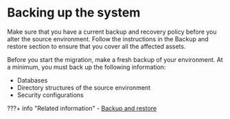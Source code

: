 # Backing up the system

Make sure that you have a current backup and recovery policy before you alter the source environment. Follow the instructions in the Backup and restore section to ensure that you cover all the affected assets.

Before you start the migration, make a fresh backup of your environment. At a minimum, you must back up the following information:

-   Databases
-   Directory structures of the source environment
-   Security configurations


???+ info "Related information" 
    -   [Backup and restore](../../../../deploy_dx/manage/backup_restore/index.md)

